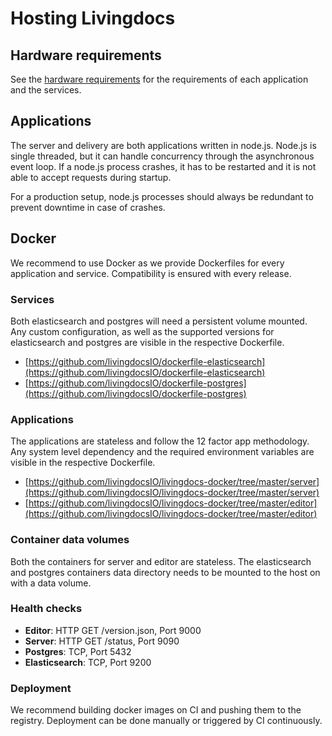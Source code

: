 # Hosting Livingdocs

## Hardware requirements

See the [hardware requirements](hardware-requirements.md) for the requirements of each application and the services.

## Applications

The server and delivery are both applications written in node.js. Node.js is single threaded, but it can handle concurrency through the asynchronous event loop. If a node.js process crashes, it has to be restarted and it is not able to accept requests during startup.

For a production setup, node.js processes should always be redundant to prevent downtime in case of crashes.

## Docker

We recommend to use Docker as we provide Dockerfiles for every application and service. Compatibility is ensured with every release.

### Services

Both elasticsearch and postgres will need a persistent volume mounted. Any custom configuration, as well as the supported versions for elasticsearch and postgres are visible in the respective Dockerfile.

* [https://github.com/livingdocsIO/dockerfile-elasticsearch](https://github.com/livingdocsIO/dockerfile-elasticsearch)
* [https://github.com/livingdocsIO/dockerfile-postgres](https://github.com/livingdocsIO/dockerfile-postgres)

### Applications

The applications are stateless and follow the 12 factor app methodology. Any system level dependency and the required environment variables are visible in the respective Dockerfile.

* [https://github.com/livingdocsIO/livingdocs-docker/tree/master/server](https://github.com/livingdocsIO/livingdocs-docker/tree/master/server)
* [https://github.com/livingdocsIO/livingdocs-docker/tree/master/editor](https://github.com/livingdocsIO/livingdocs-docker/tree/master/editor)

### Container data volumes

Both the containers for server and editor are stateless. The elasticsearch and postgres containers data directory needs to be mounted to the host on with a data volume.

### Health checks

* **Editor**: HTTP GET /version.json, Port 9000
* **Server**: HTTP GET /status, Port 9090
* **Postgres**: TCP, Port 5432
* **Elasticsearch**: TCP, Port 9200

### Deployment

We recommend building docker images on CI and pushing them to the registry. Deployment can be done manually or triggered by CI continuously.

